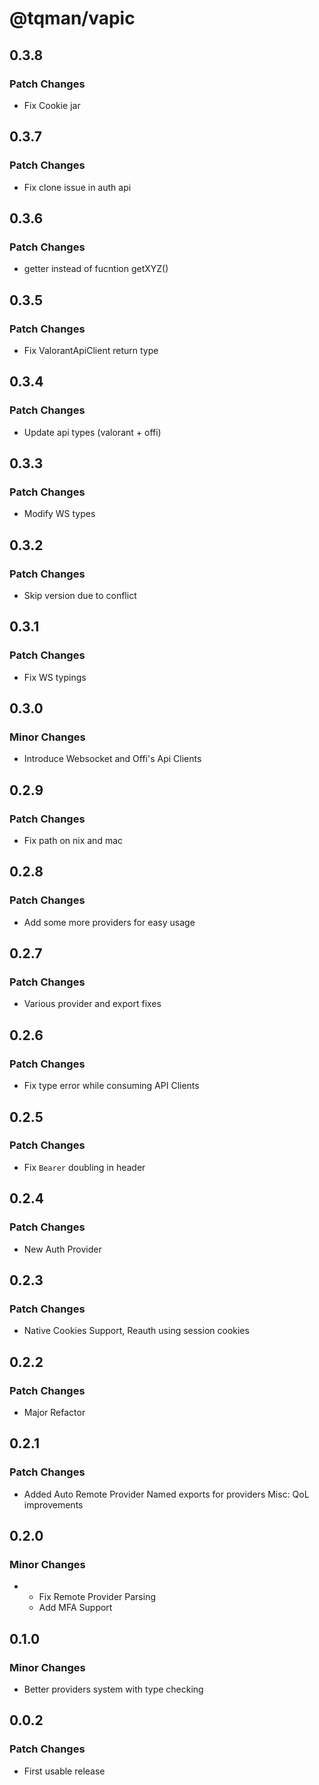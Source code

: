 # @tqman/vapic

## 0.3.8

### Patch Changes

- Fix Cookie jar

## 0.3.7

### Patch Changes

- Fix clone issue in auth api

## 0.3.6

### Patch Changes

- getter instead of fucntion getXYZ()

## 0.3.5

### Patch Changes

- Fix ValorantApiClient return type

## 0.3.4

### Patch Changes

- Update api types (valorant + offi)

## 0.3.3

### Patch Changes

- Modify WS types

## 0.3.2

### Patch Changes

- Skip version due to conflict

## 0.3.1

### Patch Changes

- Fix WS typings

## 0.3.0

### Minor Changes

- Introduce Websocket and Offi's Api Clients

## 0.2.9

### Patch Changes

- Fix path on nix and mac

## 0.2.8

### Patch Changes

- Add some more providers for easy usage

## 0.2.7

### Patch Changes

- Various provider and export fixes

## 0.2.6

### Patch Changes

- Fix type error while consuming API Clients

## 0.2.5

### Patch Changes

- Fix `Bearer` doubling in header

## 0.2.4

### Patch Changes

- New Auth Provider

## 0.2.3

### Patch Changes

- Native Cookies Support, Reauth using session cookies

## 0.2.2

### Patch Changes

- Major Refactor

## 0.2.1

### Patch Changes

- Added Auto Remote Provider
  Named exports for providers
  Misc: QoL improvements

## 0.2.0

### Minor Changes

- - Fix Remote Provider Parsing
  - Add MFA Support

## 0.1.0

### Minor Changes

- Better providers system with type checking

## 0.0.2

### Patch Changes

- First usable release
